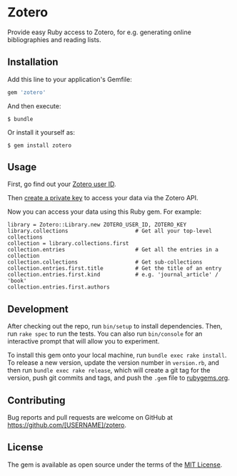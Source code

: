 # Zotero

Provide easy Ruby access to Zotero, for e.g. generating online bibliographies
and reading lists.

## Installation

Add this line to your application's Gemfile:

```ruby
gem 'zotero'
```

And then execute:

    $ bundle

Or install it yourself as:

    $ gem install zotero

## Usage

First, go find out your [Zotero user ID](https://www.zotero.org/settings/keys).

Then [create a private key](https://www.zotero.org/settings/keys/new) to access
your data via the Zotero API.

Now you can access your data using this Ruby gem. For example:

```
library = Zotero::Library.new ZOTERO_USER_ID, ZOTERO_KEY
library.collections                     # Get all your top-level collections
collection = library.collections.first 
collection.entries                      # Get all the entries in a collection
collection.collections                  # Get sub-collections
collection.entries.first.title          # Get the title of an entry
collection.entries.first.kind           # e.g. 'journal_article' / 'book'
collection.entries.first.authors
```

## Development

After checking out the repo, run `bin/setup` to install dependencies. Then, run `rake spec` to run the tests. You can also run `bin/console` for an interactive prompt that will allow you to experiment.

To install this gem onto your local machine, run `bundle exec rake install`. To release a new version, update the version number in `version.rb`, and then run `bundle exec rake release`, which will create a git tag for the version, push git commits and tags, and push the `.gem` file to [rubygems.org](https://rubygems.org).

## Contributing

Bug reports and pull requests are welcome on GitHub at https://github.com/[USERNAME]/zotero.

## License

The gem is available as open source under the terms of the [MIT License](http://opensource.org/licenses/MIT).

